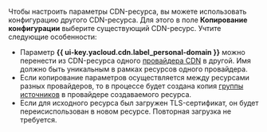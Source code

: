 Чтобы настроить параметры CDN-ресурса, вы можете использовать конфигурацию другого CDN-ресурса. Для этого в поле **Копирование конфигурации** выберите существующий CDN-ресурс. Учтите следующие особенности:
* Параметр **{{ ui-key.yacloud.cdn.label_personal-domain }}** можно перенести из CDN-ресурса одного [провайдера CDN](../../cdn/concepts/providers.md) в другой. Имя должно быть уникальным в рамках ресурсов одного провайдера.
* Если копирование параметров осуществляется между ресурсами разных провайдеров, то в процессе будет создана копия [группы источников](../../cdn/concepts/origins.md) в провайдере создаваемого ресурса.
* Если для исходного ресурса был загружен TLS-сертификат, он будет переисиспользован в новом ресурсе. Повторная загрузка не требуется.